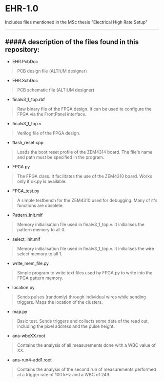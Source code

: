 # EHR-1.0
Includes files mentioned in the MSc thesis "Electrical High Rate Setup"

-----------------------------------------------------
####A description of the files found in this repository:
-----------------------------------------------------

* EHR.PcbDoc
> PCB design file (ALTIUM designer)

* EHR.SchDoc
> PCB schematic file (ALTIUM designer)

* finalv3_1_top.rbf
> Raw binary file of the FPGA design. It can be used to configure the FPGA via the FrontPanel interface.

* finalv3_1_top.v
> Verilog file of the FPGA design.

* flash_reset.cpp
> Loads  the boot reset profile of the ZEM4314 board. The file's name and path must be specified in the program.

* FPGA.py
> The FPGA class. It facilitates the use of the ZEM4310 board. Works only if ok.py is available.

* FPGA_test.py
> A simple testbench for the ZEM4310 used for debugging. Many of it's functions are obsolete.

* Pattern_init.mif
> Memory initialisation file used in finalv3_1_top.v. It initialises the pattern memory to all 0.

* select_init.mif
> Memory initialisation file used in finalv3_1_top.v. It initialises the wire select memory to all 1.

* write_mem_file.py
> Simple program to write text files used by FPGA.py to write into the FPGA pattern memory.

* location.py
> Sends pulses (randomly) through individual wires while sending triggers. Maps the location of the clusters.

* map.py
> Basic test. Sends triggers and collects some data of the read out, including the pixel address and the pulse height.

* ana-wbcXX.root
> Contains the analysis of all measurements done with a WBC value of XX.

* ana-run4-add1.root
> Contains the analysis of the second run of measurements performed at a trigger rate of 100 kHz and a WBC of 249.
